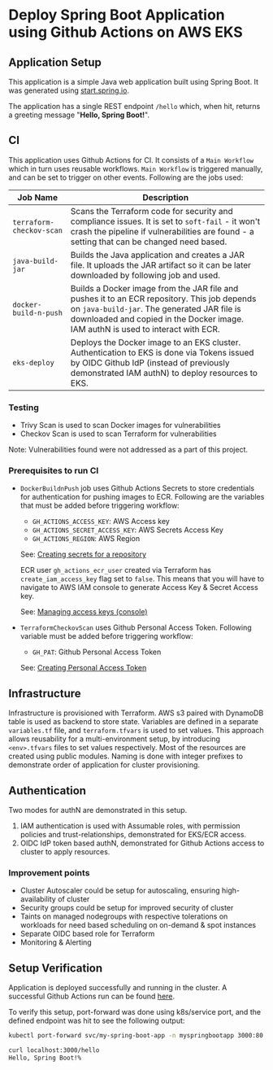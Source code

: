 # Deploy Spring Boot Application using Github Actions on AWS EKS

## Application Setup

This application is a simple Java web application built using Spring Boot. It was generated using [start.spring.io](https://start.spring.io/).

The application has a single REST endpoint `/hello` which, when hit, returns a greeting message "<b>Hello, Spring Boot!</b>".

## CI

This application uses Github Actions for CI. It consists of a `Main Workflow` which in turn uses reusable workflows.  `Main Workflow` is triggered manually, and can be set to trigger on other events. Following are the jobs used:

| Job Name  | Description |
| ---  | --- |
| `terraform-checkov-scan`  | Scans the Terraform code for security and compliance issues. It is set to `soft-fail` - it won't crash the pipeline if vulnerabilities are found - a setting that can be changed need based. |
| `java-build-jar`  | Builds the Java application and creates a JAR file. It uploads the JAR artifact so it can be later downloaded by following job and used. |
| `docker-build-n-push`  | Builds a Docker image from the JAR file and pushes it to an ECR repository. This job depends on `java-build-jar`. The generated JAR file is downloaded and copied in the Docker image. IAM authN is used to interact with ECR. |
| `eks-deploy`  | Deploys the Docker image to an EKS cluster. Authentication to EKS is done via Tokens issued by OIDC Github IdP (instead of previously demonstrated IAM authN) to deploy resources to EKS. |

### Testing

- Trivy Scan is used to scan Docker images for vulnerabilities
- Checkov Scan is used to scan Terraform for vulnerabilities

Note: Vulnerabilities found were not addressed as a part of this project. 

### Prerequisites to run CI

- `DockerBuildnPush` job uses Github Actions Secrets to store credentials for authentication for pushing images to ECR. Following are the variables that must be added before triggering workflow:
    
    - `GH_ACTIONS_ACCESS_KEY`: AWS Access key
    - `GH_ACTIONS_SECRET_ACCESS_KEY`: AWS Secrets Access Key
    - `GH_ACTIONS_REGION`: AWS Region

    See: [Creating secrets for a repository](https://docs.github.com/en/actions/security-guides/using-secrets-in-github-actions#creating-secrets-for-a-repository)

    ECR user `gh_actions_ecr_user` created via Terraform has `create_iam_access_key` flag set to `false`. This means that you will have to navigate to AWS IAM console to generate Access Key & Secret Access key.

    See: [Managing access keys (console)](https://docs.aws.amazon.com/IAM/latest/UserGuide/id_credentials_access-keys.html#Using_CreateAccessKey)

- `TerraformCheckovScan` uses Github Personal Access Token. Following variable must be added before triggering workflow:

    - `GH_PAT`: Github Personal Access Token

    See: [Creating Personal Access Token](https://docs.github.com/en/authentication/keeping-your-account-and-data-secure/managing-your-personal-access-tokens#creating-a-fine-grained-personal-access-token)


## Infrastructure

Infrastructure is provisioned with Terraform. AWS s3 paired with DynamoDB table is used as backend to store state. Variables are defined in a separate `variables.tf` file, and `terraform.tfvars` is used to set values. This approach allows reusability for a multi-environment setup, by introducing `<env>.tfvars` files to set values respectively. Most of the resources are created using public modules. Naming is done with integer prefixes to demonstrate order of application for cluster provisioning.

## Authentication

Two modes for authN are demonstrated in this setup. 

1. IAM authentication is used with Assumable roles, with permission policies and trust-relationships, demonstrated for EKS/ECR access.
2. OIDC IdP token based authN, demonstrated for Github Actions access to cluster to apply resources.

### Improvement points

- Cluster Autoscaler could be setup for autoscaling, ensuring high-availability of cluster
- Security groups could be setup for improved security of cluster
- Taints on managed nodegroups with respective tolerations on workloads for need based scheduling on on-demand & spot instances
- Separate OIDC based role for Terraform
- Monitoring & Alerting

## Setup Verification

Application is deployed successfully and running in the cluster. A successful Github Actions run can be found [here](https://github.com/bilalbokharee/MySpringBootApp/actions/runs/9245506459).

To verify this setup, port-forward was done using k8s/service port, and the defined endpoint was hit to see the following output:

```bash
kubectl port-forward svc/my-spring-boot-app -n myspringbootapp 3000:80

curl localhost:3000/hello
Hello, Spring Boot!% 
```

